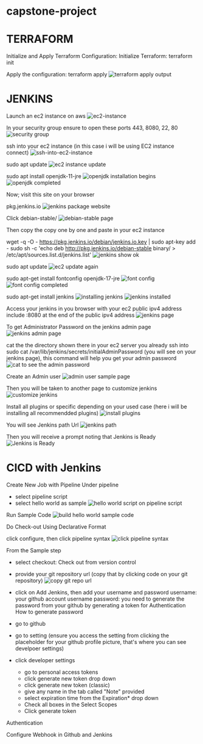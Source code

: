 # capstone-project

# TERRAFORM
Initialize and Apply Terraform Configuration:
Initialize Terraform: terraform init

Apply the configuration: terraform apply
![terraform apply output](<images/terraform ss.png>)

 # JENKINS

Launch an ec2 instance on aws 
![ec2-instance](<images/EC2 INSTANCE jenkins.png>)

In your security group ensure to open these ports 443, 8080, 22, 80
![security group](<images/security group inbound rule opened.png>)

ssh into your ec2 instance (in this case i will be using EC2 instance connect)
![ssh-into-ec2-instance](<images/ssh into ec2.png>)

sudo apt update
![ec2 instance update](<images/sudo update.png>)

sudo apt install openjdk-11-jre
![openjdk installation begins](<images/opendjk install before typing Yes.png>)
![openjdk completed](<images/open jdk installation completed.png>)

Now;
visit this site on your browser

pkg.jenkins.io
![jenkins package website](images/pkg.jenkins.io.png)

Click debian-stable/
![debian-stable page](<images/pkg.jenkins.io debian-stable.png>)

Then copy the copy one by one and paste in your ec2 instance

wget -q -O - https://pkg.jenkins.io/debian/jenkins.io.key | sudo apt-key add -
sudo sh -c 'echo deb http://pkg.jenkins.io/debian-stable binary/ > /etc/apt/sources.list.d/jenkins.list'
![jenkins show ok](<images/jenkins ok.png>)

sudo apt update
![ec2 update again](<images/apt update again.png>)

sudo apt-get install fontconfig openjdk-17-jre
![font config](<images/install fontconfig openjdk-17-jre .png>)
![font config completed](<images/config 2.png>)

sudo apt-get install jenkins
![installing jenkins](<images/install jenkins.png>)
![jenkins installed](<images/jenkins finally installed.png>)

Access your jenkins in you browser with your ec2 public ipv4 address include :8080 at the end of the public ipv4 address
![jenkins page](<images/unlock jenkins page.png>)

To get Administrator Password
on the jenkins admin page
![jenkins admin page](<images/Jenkins admin first page.png>)

cat the the directory shown there in your ec2 server you already ssh into
sudo cat /var/lib/jenkins/secrets/initialAdminPassword (you will see on your jenkins page), this command will help you get your admin password
![cat to see the admin password](<images/cat to see password.png>)

Create an Admin user 
![admin user sample page](<images/admin user sample.png>)

Then you will be taken to another page to customize jenkins
![customize jenkins](<images/homepage to customize jenkins.png>)

Install all plugins or specific depending on your used case (here i will be installing all recommendded plugins)
![install plugins](<images/install jenkins.png>)

You will see Jenkins path Url
![jenkins path](<images/jenkins url.png>)

Then you will receive a prompt noting that Jenkins is Ready
![Jenkins is Ready](<images/Jenkins admin first page.png>)

# CICD with Jenkins

Create New Job with Pipeline
Under pipeline 
* select pipeline script
* select hello world as sample
![hello world script on pipeline script](<images/CICD with Jenkins/select pipeline script.png>)

Run Sample Code
![build hello world sample code](<images/CICD with Jenkins/build hello world sample code.png>)

Do Check-out Using Declarative Format


click configure, then click pipeline syntax
![click pipeline syntax](<images/CICD with Jenkins/click pipeline syntax.png>)


From the Sample step
* select checkout: Check out from version control

* provide your git repository url (copy that by clicking code on your git repository)
![copy git repo url](<images/CICD with Jenkins/copy git repository link.png>)

* click on Add Jenkins, then add your username and password
username: your github account username
password: you need to generate the password from your github by generating a token for Authentication
How to generate password
* go to github
* go to setting (ensure you access the setting from clicking the placeholder for your github profile picture, that's where you can see develpoer settings)
* click developer settings
   - go to personal access tokens
   - click generate new token drop down
   - click generate new token (classic)
   - give any name in the tab called "Note" provided
   - select expiration time from the Expiration* drop down
   - Check all boxes in the Select Scopes 
   - Click generate token


Authentication

Configure Webhook in Github and Jenkins
